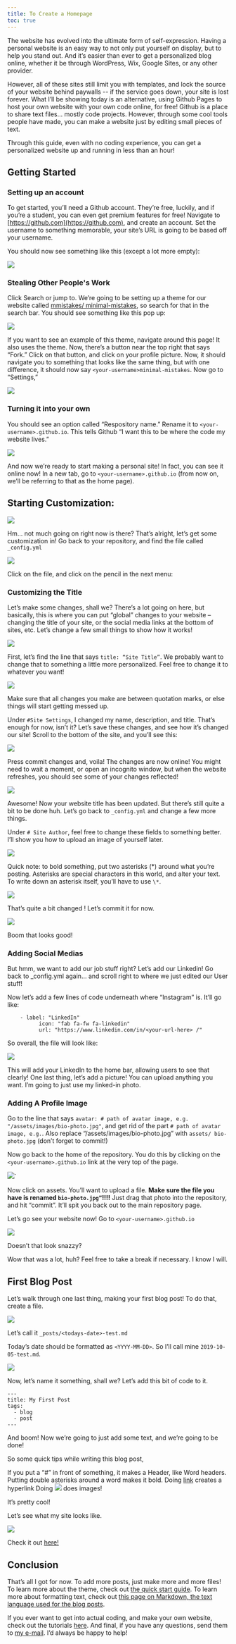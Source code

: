 ```yaml
---
title: To Create a Homepage
toc: true
---
```


The website has evolved into the ultimate form of self-expression. Having a personal website is an easy 
way to not only put yourself on display, but to help you stand out. And it’s easier than ever to get a 
personalized blog online, whether it be through WordPress, Wix, Google Sites, or any other provider.  


However, all of these sites still limit you with templates, and lock the source of your website behind 
paywalls -- if the service goes down, your site is lost forever. What I’ll be showing today is an 
alternative, using Github Pages to host your own website with your own code online, for free! 
Github is a place to share text files... mostly code projects. However, through some cool tools people
have made, you can make a website just by editing small pieces of text.

Through this 
guide, even with no coding experience, you can get a personalized website up and running in less than an 
hour!

## Getting Started


### Setting up an account
To get started, you’ll need a Github account. They’re free, luckily, and if you’re a student, you can even 
get premium features for free! Navigate to [https://github.com](https://github.com), 
and create an account. Set the username to something memorable, your site’s URL is going to be based 
off your username.

You should now see something like this (except a lot more empty):

![](../assets/images/1.png)
 
### Stealing Other People's Work
Click Search or jump to. We’re going to be setting up a theme for our website called [mmistakes/
minimal-mistakes](https://github.com/mmistakes/minimal-mistakes), so search for that in the search bar. 
You should see something like this pop up:

![](../assets/images/2.png)
 

If you want to see an example of this theme, navigate around this page! It also uses the theme. Now, 
there’s a button near the top right that says “Fork.” Click on that button, and click on your profile 
picture. Now, it should navigate you to something that looks like the same thing, but with one difference, 
it should now say `<your-username>minimal-mistakes`. Now go to “Settings,” 

![](../assets/images/3.png)
 
### Turning it into your own
You should see an option called “Respository name.” Rename it to `<your-username>.github.io`. This tells Github “I want this to be where the code my website lives.”

![](../assets/images/4.png)
 
And now we’re ready to start making a personal site! In fact, you can see it online now! In a new tab, go 
to `<your-username>.github.io` (from now on, we’ll be referring to that as the home page).


## Starting Customization:

![](../assets/images/5.png)
 

Hm… not much going on right now is there? That’s alright, let’s get some customization in! Go back to your 
repository, and find the file called `_config.yml`
 
 ![](../assets/images/6.png)

Click on the file, and click on the pencil in the next menu:
 
### Customizing the Title
Let’s make some changes, shall we? There’s a lot going on here, but basically, this is where you can put 
“global” changes to your website – changing the title of your site, or the social media links at the 
bottom of sites, etc. Let’s change a few small things to show how it works!

![](../assets/images/7.png)

First, let’s find the line that says `title: “Site Title”`. We probably want to change that to something a 
little more personalized. Feel free to change it to whatever you want!
 
 ![](../assets/images/8.png)

Make sure that all changes you make are between quotation marks, or else things will start getting messed 
up.

Under `#Site Settings`, I changed my name, description, and title. That’s enough for now, isn’t it? Let’s 
save these changes, and see how it’s changed our site! Scroll to the bottom of the site, and you’ll see 
this:
 
![](../assets/images/9.png)

Press commit changes and, voila! The changes are now online! You might need to wait a moment, or open an 
incognito window, but when the website refreshes, you should see some of your changes reflected!

![](../assets/images/10.png) 

Awesome! Now your website title has been updated. But there’s still quite a bit to be done huh. Let’s go 
back to `_config.yml` and change a few more things.

Under `# Site Author`, feel free to change these fields to something better. I’ll show you how to upload 
an image of yourself later. 
 
 ![](../assets/images/11.png)

Quick note: to bold something, put two asterisks (\*) around what you’re posting. Asterisks are special 
characters in this world, and alter your text. To write down an asterisk itself, you’ll have to use `\*`.
 
![](../assets/images/12.png)

That’s quite a bit changed ! Let’s commit it for now.

 ![](../assets/images/13.png)

Boom that looks good!


### Adding Social Medias
But hmm, we want to add our job stuff right? Let’s add our Linkedin! Go back to _config.yml again… and scroll right to where we just edited our User stuff!

Now let’s add a few lines of code underneath where “Instagram” is. It’ll go like:
```
    - label: "LinkedIn"
	      icon: "fab fa-fw fa-linkedin"
	      url: "https://www.linkedin.com/in/<your-url-here> /"
```

So overall, the file will look like:

![](../assets/images/14.png)
 
This will add your LinkedIn to the home bar, allowing users to see that clearly!
One last thing, let’s add a picture! You can upload anything you want. I’m going to just use my linked-in 
photo.


### Adding A Profile Image
Go to the line that says `avatar: # path of avatar image, e.g. "/assets/images/bio-photo.jpg"`, and get 
rid of the part `# path of avatar image, e.g.`. Also replace “/assets/images/bio-photo.jpg” with `assets/
bio-photo.jpg` (don’t forget to commit!) 

Now go back to the home of the repository. You do this by clicking on the `<your-username>.github.io` link 
at the very top of the page. 

![](../assets/images/15.png)`
 
Now click on assets.
You’ll want to upload a file. **Make sure the file you have is renamed `bio-photo.jpg”`!!!!** Just drag 
that photo into the repository, and hit “commit”. It’ll spit you back out to the main repository page.

Let’s go see your website now! Go to `<your-username>.github.io`
  
![](../assets/images/16.png)

Doesn’t that look snazzy?

Wow that was a lot, huh? Feel free to take a break if necessary. I know I will.

## First Blog Post

Let’s walk through one last thing, making your first blog post! To do that, create a file.
 
![](../assets/images/17.png)

Let’s call it `_posts/<todays-date>-test.md`

Today’s date should be formatted as `<YYYY-MM-DD>`. So I’ll call mine `2019-10-05-test.md`.

 
![](../assets/images/18.png)

Now, let’s name it something, shall we?
Let’s add this bit of code to it.
```
---
title: My First Post
tags:
  - blog
  - post
---
```
  
And boom! Now we’re going to just add some text, and we’re going to be done!

So some quick tips while writing this blog post,

If you put a “#” in front of something, it makes a Header, like Word headers.
Putting double asterisks around a word makes it bold.
Doing [link](url) creates a hyperlink
Doing ![](image-link) does images!

It’s pretty cool!

Let’s see what my site looks like.
 
![](../assets/images/19.png)

Check it out [here!](https://cheesesisland.com/AWDSite/test/)


## Conclusion

That’s all I got for now. To add more posts, just make more and more files! To learn more about the theme, 
check out [the quick start guide](https://mmistakes.github.io/minimal-mistakes/docs/quick-start-guide/). To learn more about 
formatting text, check out [this page on Markdown, the text language used for the blog posts](https://guides.github.com/features/mastering-markdown/).

If you ever want to get into actual coding, and make your own website, check out the tutorials [here](https://www.w3schools.com/html/). And final, if you have any questions, send them to [my e-mail](mailto:li.edwa@northeastern.edu). I’d always be happy to help!
